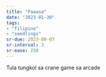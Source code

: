 ```yaml
---
title: "Paaasa"
date: "2023-01-30"
tags:
- "filipino"
- "seedlings"
sr-due: 2023-08-07
sr-interval: 3
sr-ease: 250
---
```

Tula tungkol sa crane game sa arcade